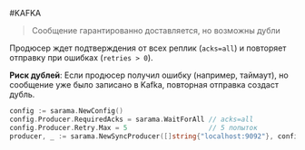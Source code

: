 #KAFKA 

> Сообщение гарантированно доставляется, но возможны дубли

Продюсер ждет подтверждения от всех реплик (`acks=all`) и повторяет отправку при ошибках (`retries > 0`).

**Риск дублей**: Если продюсер получил ошибку (например, таймаут), но сообщение уже было записано в Kafka, повторная отправка создаст дубль.

```go
config := sarama.NewConfig()
config.Producer.RequiredAcks = sarama.WaitForAll // acks=all
config.Producer.Retry.Max = 5                    // 5 попыток
producer, _ := sarama.NewSyncProducer([]string{"localhost:9092"}, config)
```
